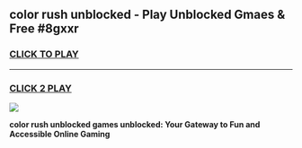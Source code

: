 
## color rush unblocked - Play Unblocked Gmaes & Free #8gxxr
<h3>
<a href="https://news.freeplayer.one?title=color_rush_unblocked&ref=24F">CLICK TO PLAY</a></h3>
<hr>

<h3>
<a href="https://news.freeplayer.one?title=color_rush_unblocked&ref=24F">CLICK 2 PLAY</a>
  
</h3>

<a href="https://news.freeplayer.one?title=color_rush_unblocked&ref=24F/"><img src="https://clearcache.store/games.png"></a>


**color rush unblocked games unblocked: Your Gateway to Fun and Accessible Online Gaming**
